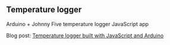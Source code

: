## Temperature logger

Arduino + Johnny Five temperature logger JavaScript app

Blog post: [Temperature logger built with JavaScript and Arduino](http://julian.io/temperature-logger-built-with-javascript-and-arduino/)
